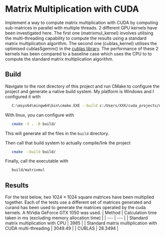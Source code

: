 # Matrix Multiplication with CUDA
Implement a way to compute matrix multiplication with CUDA by computing sub-matrices in parallel with multiple threads. 2 different GPU kernels have been investigated here. The first one (matrixmul_kernel) involves utilising the multi-threading capability to compute the results using a standard matrix multiplication algorithm. The second one (cublas_kernel) utilises the optimised cublasSgemm() in the [cublas library](https://docs.nvidia.com/cuda/cublas/index.html). The performance of these 2 kernels has been compared to a baseline case which uses the CPU to to compute the standard matrix multiplication algorithm.

## Build
Navigate to the root directory of this project and run CMake to configure the project and generate a native build system. My platform is Windows and I configured it with
```sh
   C:\msys64\mingw64\bin\cmake.EXE --build c:/Users/XXX/cuda_projects/matrix_mul/build --config Debug --target ALL_BUILD -j 10 --
```
With linux, you can configure with
```sh
   cmake -S . -B build/
```
This will generate all the files in the `build` directory.

Then call that build system to actually compile/link the project
```sh
   cmake --build build/
```

Finally, call the executable with
```sh
   build/matrixmul
```




## Results
For the test below, two $1024 \times 1024$ square matrices have been multiplied together.
Each of the tests use a different set of matrices generated and curand has been used to generate the matrices
operated by the cuda kernels.
A NVidia GeForce GTX 1050 was used. 
| Method | Calculation time taken in ms (excluding memory allocation time) |
| --- | --- |
| Standard matrix multiplication with CPU | 3985 |
| Standard matrix multiplication with CUDA multi-threading | 3049.49 |
| CUBLAS | 28.3494 |